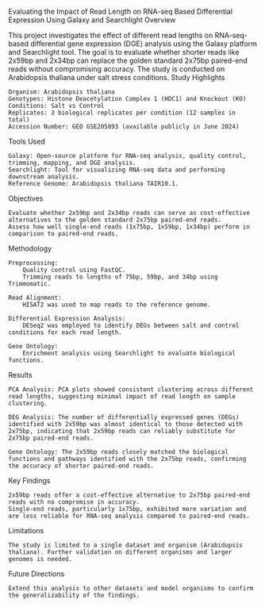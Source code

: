 Evaluating the Impact of Read Length on RNA-seq Based Differential Expression Using Galaxy and Searchlight
Overview

This project investigates the effect of different read lengths on RNA-seq-based differential gene expression (DGE) analysis using the Galaxy platform and Searchlight tool. The goal is to evaluate whether shorter reads like 2x59bp and 2x34bp can replace the golden standard 2x75bp paired-end reads without compromising accuracy. The study is conducted on Arabidopsis thaliana under salt stress conditions.
Study Highlights

    Organism: Arabidopsis thaliana
    Genotypes: Histone Deacetylation Complex 1 (HDC1) and Knockout (KO)
    Conditions: Salt vs Control
    Replicates: 3 biological replicates per condition (12 samples in total)
    Accession Number: GEO GSE205893 (available publicly in June 2024)

Tools Used

    Galaxy: Open-source platform for RNA-seq analysis, quality control, trimming, mapping, and DGE analysis.
    Searchlight: Tool for visualizing RNA-seq data and performing downstream analysis.
    Reference Genome: Arabidopsis thaliana TAIR10.1.

Objectives

    Evaluate whether 2x59bp and 2x34bp reads can serve as cost-effective alternatives to the golden standard 2x75bp paired-end reads.
    Assess how well single-end reads (1x75bp, 1x59bp, 1x34bp) perform in comparison to paired-end reads.

Methodology

    Preprocessing:
        Quality control using FastQC.
        Trimming reads to lengths of 75bp, 59bp, and 34bp using Trimmomatic.

    Read Alignment:
        HISAT2 was used to map reads to the reference genome.

    Differential Expression Analysis:
        DESeq2 was employed to identify DEGs between salt and control conditions for each read length.

    Gene Ontology:
        Enrichment analysis using Searchlight to evaluate biological functions.

Results

    PCA Analysis: PCA plots showed consistent clustering across different read lengths, suggesting minimal impact of read length on sample clustering.

    DEG Analysis: The number of differentially expressed genes (DEGs) identified with 2x59bp was almost identical to those detected with 2x75bp, indicating that 2x59bp reads can reliably substitute for 2x75bp paired-end reads.

    Gene Ontology: The 2x59bp reads closely matched the biological functions and pathways identified with the 2x75bp reads, confirming the accuracy of shorter paired-end reads.

Key Findings

    2x59bp reads offer a cost-effective alternative to 2x75bp paired-end reads with no compromise in accuracy.
    Single-end reads, particularly 1x75bp, exhibited more variation and are less reliable for RNA-seq analysis compared to paired-end reads.

Limitations

    The study is limited to a single dataset and organism (Arabidopsis thaliana). Further validation on different organisms and larger genomes is needed.

Future Directions

    Extend this analysis to other datasets and model organisms to confirm the generalizability of the findings.
